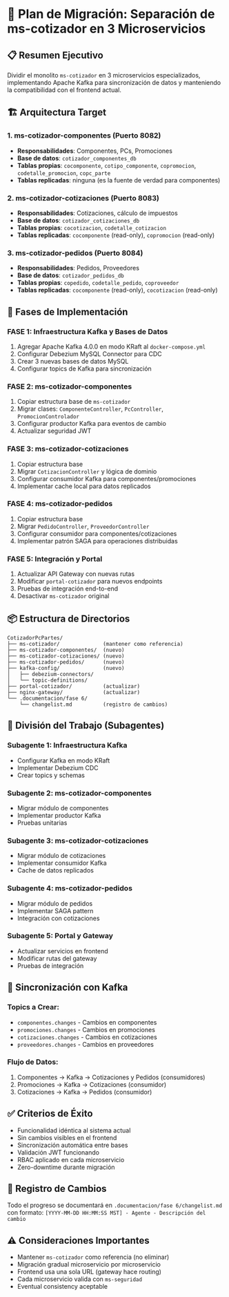  # 🎯 Plan de Migración: Separación de ms-cotizador en 3 Microservicios

## 📋 Resumen Ejecutivo

Dividir el monolito `ms-cotizador` en 3 microservicios especializados, implementando Apache Kafka para sincronización de datos y manteniendo la compatibilidad con el frontend actual.

## 🏗️ Arquitectura Target

### 1. ms-cotizador-componentes (Puerto 8082)

- **Responsabilidades**: Componentes, PCs, Promociones
- **Base de datos**: `cotizador_componentes_db`
- **Tablas propias**: `cocomponente`, `cotipo_componente`, `copromocion`, `codetalle_promocion`, `copc_parte`
- **Tablas replicadas**: ninguna (es la fuente de verdad para componentes)

### 2. ms-cotizador-cotizaciones (Puerto 8083)

- **Responsabilidades**: Cotizaciones, cálculo de impuestos
- **Base de datos**: `cotizador_cotizaciones_db`
- **Tablas propias**: `cocotizacion`, `codetalle_cotizacion`
- **Tablas replicadas**: `cocomponente` (read-only), `copromocion` (read-only)

### 3. ms-cotizador-pedidos (Puerto 8084)

- **Responsabilidades**: Pedidos, Proveedores
- **Base de datos**: `cotizador_pedidos_db`
- **Tablas propias**: `copedido`, `codetalle_pedido`, `coproveedor`
- **Tablas replicadas**: `cocomponente` (read-only), `cocotizacion` (read-only)

## 🚀 Fases de Implementación

### FASE 1: Infraestructura Kafka y Bases de Datos

1. Agregar Apache Kafka 4.0.0 en modo KRaft al `docker-compose.yml`
2. Configurar Debezium MySQL Connector para CDC
3. Crear 3 nuevas bases de datos MySQL
4. Configurar topics de Kafka para sincronización

### FASE 2: ms-cotizador-componentes

1. Copiar estructura base de `ms-cotizador`
2. Migrar clases: `ComponenteController`, `PcController`, `PromocionControlador`
3. Configurar productor Kafka para eventos de cambio
4. Actualizar seguridad JWT

### FASE 3: ms-cotizador-cotizaciones

1. Copiar estructura base
2. Migrar `CotizacionController` y lógica de dominio
3. Configurar consumidor Kafka para componentes/promociones
4. Implementar cache local para datos replicados

### FASE 4: ms-cotizador-pedidos

1. Copiar estructura base
2. Migrar `PedidoController`, `ProveedorController`
3. Configurar consumidor para componentes/cotizaciones
4. Implementar patrón SAGA para operaciones distribuidas

### FASE 5: Integración y Portal

1. Actualizar API Gateway con nuevas rutas
2. Modificar `portal-cotizador` para nuevos endpoints
3. Pruebas de integración end-to-end
4. Desactivar `ms-cotizador` original

## 📦 Estructura de Directorios

```
CotizadorPcPartes/
├── ms-cotizador/              (mantener como referencia)
├── ms-cotizador-componentes/  (nuevo)
├── ms-cotizador-cotizaciones/ (nuevo)
├── ms-cotizador-pedidos/      (nuevo)
├── kafka-config/              (nuevo)
│   ├── debezium-connectors/
│   └── topic-definitions/
├── portal-cotizador/          (actualizar)
├── nginx-gateway/             (actualizar)
└── .documentacion/fase 6/
    └── changelist.md          (registro de cambios)
```

## 👥 División del Trabajo (Subagentes)

### Subagente 1: Infraestructura Kafka

- Configurar Kafka en modo KRaft
- Implementar Debezium CDC
- Crear topics y schemas

### Subagente 2: ms-cotizador-componentes

- Migrar módulo de componentes
- Implementar productor Kafka
- Pruebas unitarias

### Subagente 3: ms-cotizador-cotizaciones

- Migrar módulo de cotizaciones
- Implementar consumidor Kafka
- Cache de datos replicados

### Subagente 4: ms-cotizador-pedidos

- Migrar módulo de pedidos
- Implementar SAGA pattern
- Integración con cotizaciones

### Subagente 5: Portal y Gateway

- Actualizar servicios en frontend
- Modificar rutas del gateway
- Pruebas de integración

## 🔄 Sincronización con Kafka

### Topics a Crear:

- `componentes.changes` - Cambios en componentes
- `promociones.changes` - Cambios en promociones
- `cotizaciones.changes` - Cambios en cotizaciones
- `proveedores.changes` - Cambios en proveedores

### Flujo de Datos:

1. Componentes → Kafka → Cotizaciones y Pedidos (consumidores)
2. Promociones → Kafka → Cotizaciones (consumidor)
3. Cotizaciones → Kafka → Pedidos (consumidor)

## ✅ Criterios de Éxito

- Funcionalidad idéntica al sistema actual
- Sin cambios visibles en el frontend
- Sincronización automática entre bases
- Validación JWT funcionando
- RBAC aplicado en cada microservicio
- Zero-downtime durante migración

## 📝 Registro de Cambios

Todo el progreso se documentará en `.documentacion/fase 6/changelist.md` con formato:
`[YYYY-MM-DD HH:MM:SS MST] - Agente - Descripción del cambio`

## ⚠️ Consideraciones Importantes

- Mantener `ms-cotizador` como referencia (no eliminar)
- Migración gradual microservicio por microservicio
- Frontend usa una sola URL (gateway hace routing)
- Cada microservicio valida con `ms-seguridad`
- Eventual consistency aceptable